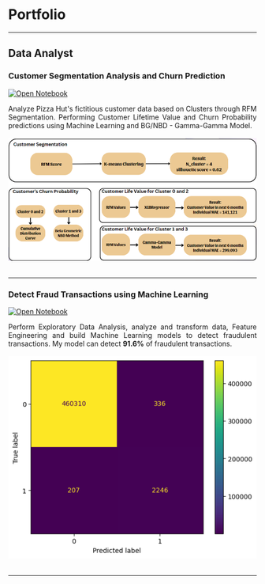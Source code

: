 # Portfolio
---
## Data Analyst

### Customer Segmentation Analysis and Churn Prediction

[![Open Notebook](https://img.shields.io/badge/Jupyter-Open_Notebook-blue?logo=Jupyter)](projects/Customer%20Segmentation%20Analysis%20and%20Churn%20Prediction.html)

<div style="text-align: justify">Analyze Pizza Hut's fictitious customer data based on Clusters through RFM Segmentation. Performing Customer Lifetime Value and Churn Probability predictions using Machine Learning and BG/NBD - Gamma-Gamma Model.
</div>
<br>
<center><img src="images/output2.png"></center>
<br>

---

### Detect Fraud Transactions using Machine Learning

[![Open Notebook](https://img.shields.io/badge/Jupyter-Open_Notebook-blue?logo=Jupyter)](projects/Fraud%20Detection.html)

<div style="text-align: justify">Perform Exploratory Data Analysis, analyze and transform data, Feature Engineering and build Machine Learning models to detect fraudulent transactions. My model can detect <b>91.6%</b> of fraudulent transactions.</div>
<br>
<center><img src="images/output.png"></center>
<br>

---

